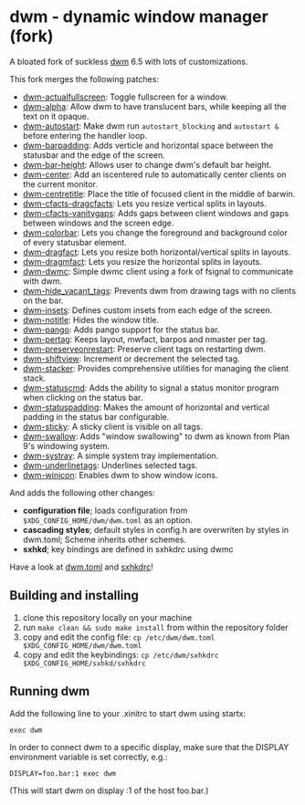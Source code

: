 dwm - dynamic window manager (fork)
===================================
A bloated fork of suckless [dwm](https://dwm.suckless.org/) 6.5 with lots of customizations.


This fork merges the following patches: 

- [dwm-actualfullscreen](https://dwm.suckless.org/patches/actualfullscreen): Toggle fullscreen for a window.
- [dwm-alpha](https://dwm.suckless.org/patches/alpha): Allow dwm to have translucent bars, while keeping all the text on it opaque.
- [dwm-autostart](https://dwm.suckless.org/patches/autostart): Make dwm run `autostart_blocking` and `autostart &` before entering the handler loop.
- [dwm-barpadding](https://dwm.suckless.org/patches/barpadding): Adds verticle and horizontal space between the statusbar and the edge of the screen.
- [dwm-bar-height](https://dwm.suckless.org/patches/bar_height): Allows user to change dwm's default bar height.
- [dwm-center](https://dwm.suckless.org/patches/center): Add an iscentered rule to automatically center clients on the current monitor.
- [dwm-centretitle](https://dwm.suckless.org/patches/centretitle): Place the title of focused client in the middle of barwin.
- [dwm-cfacts-dragcfacts](https://github.com/bakkeby/patches/blob/master/dwm/dwm-cfacts-dragcfact-6.4.diff): Lets you resize vertical splits in layouts.
- [dwm-cfacts-vanitygaps](https://dwm.suckless.org/patches/vanitygaps): Adds gaps between client windows and gaps between windows and the screen edge.
- [dwm-colorbar](https://dwm.suckless.org/patches/colorbar): Lets you change the foreground and background color of every statusbar element.
- [dwm-dragfact](https://github.com/bakkeby/patches/blob/master/dwm/dwm-dragfact-6.3.diff): Lets you resize both horizontal/vertical splits in layouts.
- [dwm-dragmfact](https://github.com/bakkeby/patches/blob/master/dwm/dwm-dragmfact-6.3.diff): Lets you resize the horizontal splits in layouts.
- [dwm-dwmc](https://dwm.suckless.org/patches/dwmc): Simple dwmc client using a fork of fsignal to communicate with dwm.
- [dwm-hide_vacant_tags](https://dwm.suckless.org/patches/hide_vacant_tags): Prevents dwm from drawing tags with no clients on the bar.
- [dwm-insets](https://dwm.suckless.org/patches/insets): Defines custom insets from each edge of the screen.
- [dwm-notitle](https://dwm.suckless.org/patches/notitle): Hides the window title.
- [dwm-pango](https://dwm.suckless.org/patches/pango): Adds pango support for the status bar.
- [dwm-pertag](https://dwm.suckless.org/patches/pertag): Keeps layout, mwfact, barpos and nmaster per tag.
- [dwm-preserveonrestart](https://dwm.suckless.org/patches/preserveonrestart): Preserve client tags on restarting dwm.
- [dwm-shiftview](https://dwm.suckless.org/patches/nextprev): Increment or decrement the selected tag.
- [dwm-stacker](https://dwm.suckless.org/patches/stacker): Provides comprehensive utilities for managing the client stack.
- [dwm-statuscmd](https://dwm.suckless.org/patches/statuscmd): Adds the ability to signal a status monitor program when clicking on the status bar.
- [dwm-statuspadding](https://dwm.suckless.org/patches/statuspadding): Makes the amount of horizontal and vertical padding in the status bar configurable.
- [dwm-sticky](https://dwm.suckless.org/patches/sticky): A sticky client is visible on all tags.
- [dwm-swallow](https://dwm.suckless.org/patches/swallow): Adds "window swallowing" to dwm as known from Plan 9's windowing system.
- [dwm-systray](https://dwm.suckless.org/patches/systray): A simple system tray implementation.
- [dwm-underlinetags](https://dwm.suckless.org/patches/underlinetags): Underlines selected tags.
- [dwm-winicon](https://dwm.suckless.org/patches/winicon): Enables dwm to show window icons.

And adds the following other changes:
- **configuration file**; loads configuration from `$XDG_CONFIG_HOME/dwm/dwm.toml` as an option.
- **cascading styles**; default styles in config.h are overwriten by styles in dwm.toml; Scheme inherits other schemes.
- **sxhkd**; key bindings are defined in sxhkdrc using dwmc

Have a look at [dwm.toml](dwm.toml) and [sxhkdrc](sxhkdrc)!



Building and installing
-----------------------

1. clone this repository locally on your machine
2. run `make clean && sudo make install` from within the repository folder
3. copy and edit the config file: `cp /etc/dwm/dwm.toml $XDG_CONFIG_HOME/dwm/dwm.toml`
4. copy and edit the keybindings: `cp /etc/dwm/sxhkdrc $XDG_CONFIG_HOME/sxhkd/sxhkdrc`


Running dwm
-----------
Add the following line to your .xinitrc to start dwm using startx:

    exec dwm

In order to connect dwm to a specific display, make sure that
the DISPLAY environment variable is set correctly, e.g.:

    DISPLAY=foo.bar:1 exec dwm

(This will start dwm on display :1 of the host foo.bar.)
